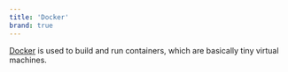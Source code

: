 ```yaml
---
title: 'Docker'
brand: true
---
```


[Docker](https://www.docker.com/) is used to build and run containers, which are basically tiny virtual machines.
